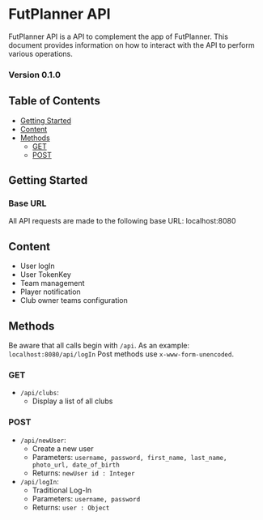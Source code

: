 # FutPlanner API

FutPlanner API is a API to complement the app of FutPlanner. 
This document provides information on how to interact with the API to perform various operations.

### Version 0.1.0

## Table of Contents
- [Getting Started](#getting-started)
- [Content](#content)
- [Methods](#methods)
  - [GET](#get)
  - [POST](#post)

## Getting Started

### Base URL
All API requests are made to the following base URL:
localhost:8080

## Content
- User logIn
- User TokenKey
- Team management
- Player notification
- Club owner teams configuration

## Methods

Be aware that all calls begin with `/api`. As an example: `localhost:8080/api/logIn`
Post methods use `x-www-form-unencoded`.

### GET

- `/api/clubs`:
  - Display a list of all clubs

### POST

- `/api/newUser`:
  - Create a new user
  - Parameters: `username, password, first_name, last_name, photo_url, date_of_birth`
  - Returns: `newUser id : Integer`
- `/api/logIn`:
  - Traditional Log-In
  - Parameters: `username, password`
  - Returns: `user : Object`